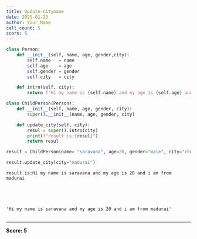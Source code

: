 ```yaml
---
title: Update-Cityname
date: 2025-01-25
author: Your Name
cell_count: 5
score: 5
---
```


```python
class Person:
    def __init__(self, name, age, gender,city):
        self.name   = name
        self.age    = age
        self.gender = gender
        self.city   = city

    def intro(self, city):
        return f"Hi my name is {self.name} and my age is {self.age} and i am from {city}"
```


```python
class ChildPerson(Person):
    def __init__(self, name, age, gender, city):
        super().__init__(name, age, gender, city)

    def update_city(self, city):
        resul = super().intro(city)
        print(f"result is:{resul}")
        return resul
```


```python
result = ChildPerson(name= "saravana", age=20, gender="male", city="chennai")
```


```python
result.update_city(city="madurai")
```

    result is:Hi my name is saravana and my age is 20 and i am from madurai





    'Hi my name is saravana and my age is 20 and i am from madurai'




```python

```


---
**Score: 5**
